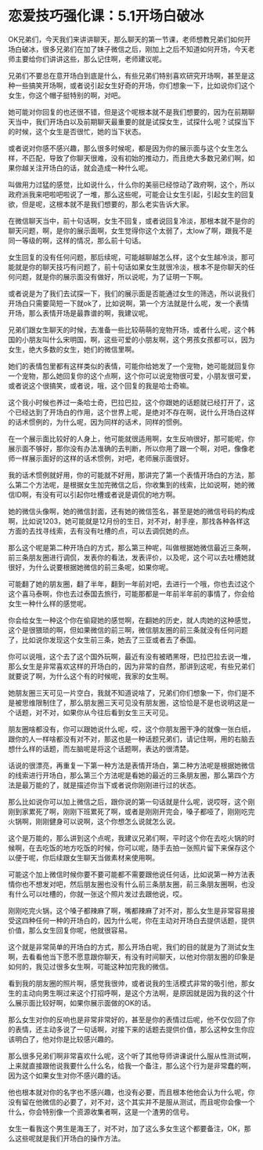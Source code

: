 # 恋爱技巧强化课：5.1开场白破冰

OK兄弟们，今天我们来讲讲聊天，那么聊天的第一节课，老师想教兄弟们如何开场白破冰，很多兄弟们在加了妹子微信之后，刚加上之后不知道如何开场，今天老师主要给你们讲讲这些，那么记住啊，老师建议呢。

兄弟们不要总在意开场白到底是什么，有些兄弟们特别喜欢研究开场啊，甚至是这种一些搞笑开场啊，或者说引起女生好奇的开场，你们想象一下，比如说你们这个女生，你这个帽子挺特别的啊，对吧。

她可能对你回复的也还很不错，但是这个呢根本就不是我们想要的，因为在前期聊天当中，我们开场白以及前期聊天最重要的就是试探女生，试探什么呢？试探当下的时候，这个女生是否很忙，她的当下状态。

或者说对你感不感兴趣，那么很多时候呢，都是因为你的展示面与这个女生怎么样，不匹配，导致了你聊天很难，没有初始的推动力，而且绝大多数兄弟们啊，如果你越关注开场白的话，就会造成一种什么呢。

叫做用力过猛的感觉，比如说什么，什么你的美丽已经惊动了政府啊，这个，所以政府派我来吧啦吧啦说了一堆，那么这些呢，可能会让女生引起，引起女生的回复欲，但是呢，这根本就不是我们想要的，那么老实告诉大家。

在微信聊天当中，前十句话啊，女生不回复，或者说回复冷淡，那根本就不是你的聊天问题，啊，是你的展示面啊，女生觉得你这个太弱了，太low了啊，跟我不是同一等级的啊，这样的情况，那么前十句话。

女生回复的没有任何问题，那后续呢，可能越聊越怎么样，这个女生越冷淡，那可能就是你的聊天技巧有问题了，前十句话如果女生就很冷淡，根本不是你聊天的任何问题，就是你的展示面没有做好，所以说呢，为了证明一下啊。

或者说是为了我们去试探一下，我们的展示面是否能通过女生的筛选，所以说我们开场白只需要简短一下就ok了，比如说啊，第一个方法就是什么呢，发一个表情开场，那么表情开场是最靠谱的啊，我建议呢。

兄弟们跟女生聊天的时候，去准备一些比较萌萌的宠物开场，或者什么呢，这个韩国的小朋友叫什么宋明国，啊，这些可爱的小朋友啊，这个男孩女孩都可以，因为女生，绝大多数的女生，她们的微信里啊。

她们的表情包里都有这样类似的表情，可能你给她发了一个宠物，她可能就回复你一个宠物，那么她回复你的这个点啊，这个你可以说宠物很可爱，小朋友很可爱，或者说这个很搞笑，或者说，哦，这个回复的我是哈士奇嘛。

这个我小时候也养过一条哈士奇，巴拉巴拉，这个你跟她的话题就已经打开了，这个已经达到了开场白的作用，这个世界上呢，是绝对不存在啊，说什么开场白这样的话术惯例的，为什么呢，因为同样的话术，同样的惯例。

在一个展示面比较好的人身上，他可能就很适用啊，女生反响很好，那可能呢，你展示面不够好，那你没有办法准确的去判断，所以你用了跟一个啊，对吧，像像老师一样展示面好的这样的话术惯例，对吧，老师展示面很好。

我的话术惯例就好用，你的可能就不好用，那讲完了第一个表情开场白的方法，那么第二个方法呢，是根据女生加完微信之后，你收集到的线索，比如说啊，她的微信ID啊，有没有可以引起你吐槽或者说是调侃的地方啊。

她的微信头像啊，她的微信封面，还有她的微信签名，甚至是她的微信号码的构成啊，比如说1203，她可能就是12月份的生日，对不对，射手座，那找各种各样这方面的去找寻线索，去有没有吐槽的点，可以去调侃她的点。

那么这个呢是第二种开场白的方式，那么第三种呢，叫做根据她微信最近三条啊，前三条朋友圈进行调侃，发表你的看法，发表评价，以及呢，这个可以去吐槽她就很好，为什么说要根据她微信的前三条呢，如果你呢。

可能翻了她的朋友圈，翻了半年，翻到一年前对吧，去进行一个哦，你也去过这个这个喜马泰啊，你也去过泰国去旅行，可能那都是一年前半年前的事情了，你会给女生一种什么样的感觉呢。

你会给女生一种这个你在偷窥她的感觉啊，在翻她的历史，就人肉她的这种感觉，这个是很猥琐的啊，但如果微信的前三啊，微信朋友圈的前三条就没有任何问题了，比如说你发现这个女生前三条，她去了三亚或者去了泰国。

你可以说哦，这个去了这个国外玩啊，最近有没有被晒黑呀，巴拉巴拉去说一堆，那么女生是非常喜欢这样的开场白的，因为非常的自然，那讲到这呢，有些兄弟们就要说了啊，为什么这个有的时候呢，我家的女生啊。

她朋友圈三天可见一片空白，我就不知道说啥了，兄弟们你们想象一下，你们是不是被思维限制住了，那么朋友圈三天可见没有朋友圈，这恰恰是不是也说明这是一个话题，对不对，如果你从今往后看到女生三天可见。

朋友圈啥都没有，你可以跟她说什么呢，哎，这个你朋友圈干净的就像一张白纸，跟你的人一样啥都没有对不对，那这也是一种话题兄弟们，请记住啊，用的右脑去想什么样的话题，而左脑呢是将这个话题啊，表达的很清楚。

话说的很漂亮，再重复一下第一种方法是表情开场白，第二种方法呢是根据她微信的线索进行开场白，那么第三个方法呢是看她的最近的三条朋友圈，那么第四个方法是最万能的了，就是描述你当下或者说你刚刚进行过的状态。

那么比如说你可以加上微信之后，跟你说的第一句话就是什么呢，说哎呀，这个刚刚到家累死了啊，刚刚下班累死了啊，或者是刚刚开完会，嗓子都哑了，刚刚吃完火锅啊，刚刚健身可以说啊，这个你想怎么说就怎么说。

这个是万能的，那么讲到这个点呢，我建议兄弟们啊，平时这个你在去吃火锅的时候啊，在去吃饭的地方吃饭的时候，你可以呢，随手去拍一张照片留下来保存这个以便于呢，你后续跟女生聊天当做素材来使用啊。

可能这个加上微信时候你要不要可能都不需要跟他说任何话，比如说第一种方法表情你也不想发对吧，然后朋友圈也没有什么前三条朋友圈，前三条朋友圈啊，也没有什么可以吐槽的，你就一张这个照片发过去跟他说，哎。

刚刚吃完火锅，这个嗓子都辣麻了啊，嘴都辣麻了对不对，那么女生是非常容易接受这四种任何一种的开场白的，因为什么呢，你在主动对开场白去提供话题，提供价值，那么女生回复你呢，他就很容易。

这个就是非常简单的开场白的方式，那么开场白呢，我们的目的就是为了测试女生啊，去看看他当下愿不愿意跟你聊天，有没有时间聊天，以他对你朋友圈的印象是如何的，我见过很多女生啊，可能这种加完我的微信。

看到我的朋友圈的照片啊，感觉我很帅，或者说我的生活模式非常的吸引他，那女生的主动向男生啊过来这个打招呼啊，是这个方法啊，是原因就是因为我的这个什么展示面比较好啊，如果你展示面做的OK的话。

那么女生对你的反响也是非常非常好的，甚至是你的表情过后呢，他不仅仅回了你的表情，还主动多说了一句话啊，对接下来的话题去提供价值，那么这种女生你应该明白了，他对你是比较感兴趣的。

那么很多兄弟们啊非常喜欢什么呢，这个听了其他导师讲课说什么服从性测试啊，上来就直接跟他说我要什么什么名，给我一个备注，那么这个行为是非常蠢的啊，因为这个如果女生对你不感兴趣的话。

他也根本就对你的名字也不感兴趣，也没有必要，而且根本他他会认为什么呢，你没有留在他微信的必要了，对不对，这个其实并不是服从测试，而且呢你会像一个什么，你会特别像一个资源收集者啊，这是一个渣男的信号。

女生一看我这个男生是海王了，对不对，加了这么多女生这个都要备注，OK，那么这些呢就是我们开场白的操作方法。

